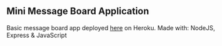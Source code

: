 ## Mini Message Board Application
Basic message board app deployed [here](https://secure-spire-29948.herokuapp.com/) on Heroku.
Made with: NodeJS, Express & JavaScript
